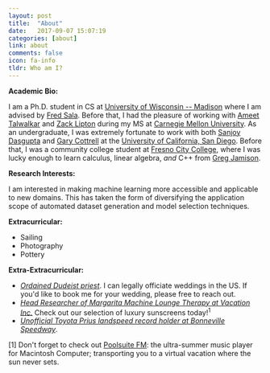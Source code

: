 ```yaml
---
layout: post
title:  "About"
date:   2017-09-07 15:07:19
categories: [about]
link: about
comments: false
icon: fa-info
tldr: Who am I?
---
```

<!--#### Hi, I'm Nick!-->

**Academic Bio:** 

I am a Ph.D. student in CS at [University of Wisconsin -- Madison][wisc] where I am advised by [Fred Sala][fred]. Before that, I had the pleasure of working with [Ameet Talwalkar][ameet] and [Zack Lipton][zack] during my MS at [Carnegie Mellon University][cmu]. As an undergraduate, I was extremely fortunate to work with both [Sanjoy Dasgupta][sanjoy] and [Gary Cottrell][gary] at the [University of California, San Diego][ucsd]. Before that, I was a community college student at [Fresno City College][fcc], where I was lucky enough to learn calculus, linear algebra, *and* C++ from [Greg Jamison][greg]. 

**Research Interests:** 

I am interested in making machine learning more accessible and applicable to new domains. This has taken the form of diversifying the application scope of automated dataset generation and model selection techniques. 

**Extracurricular:** 
- Sailing
- Photography
- Pottery

**Extra-Extracurricular:** 
- *[Ordained Dudeist priest][dude]*. I can legally officiate weddings in the US. If you'd like to book me for your wedding, please free to reach out. 
- *[Head Researcher of Margarita Machine Lounge Therapy at Vacation Inc.][vacation]* Check out our selection of luxury sunscreens today!<sup>1</sup> 
- *[Unofficial Toyota Prius landspeed record holder at Bonneville Speedway][prius]*.  

[1] Don't forget to check out [Poolsuite FM][poolsuite]: the ultra-summer music player for Macintosh Computer; transporting you to a virtual vacation where the sun never sets.

<!--DnD class (homebrew rules): `Wizard/Bard/Cobbler` hybrid.  -->
<!--"`My key to dealing with stress is simple:` `just stay cool and stay focused.`" -Ashton Eaton (cheesy quote courtesy of the first Google search result for 'cool quotes').-->


[fred]: https://pages.cs.wisc.edu/~fredsala/
[ameet]: http://www.cs.cmu.edu/~atalwalk/
[zack]: http://zacklipton.com
[sanjoy]: https://cseweb.ucsd.edu/~dasgupta/
[gary]: https://cseweb.ucsd.edu/~gary/
[greg]: https://greg.jamison.cc/home.php

[prius]: https://www.instagram.com/p/CQIVWAxg4NX/

[fcc]: https://www.fresnocitycollege.edu
[ucsd]: https://ucsd.edu/
[cmu]: https://www.cmu.edu/
[wisc]: https://www.cs.wisc.edu
[vacation]: https://www.vacation.inc
[poolsuite]: https://poolsuite.net/
[dude]: https://dudeism.com
[unifyid]: https://unify.id/
[amazonai]: https://aws.amazon.com/
[teradata]: http://www.teradata.com/
[cottrell]: http://cseweb.ucsd.edu/groups/guru/
[comeback]: https://the-comeback-community.appspot.com/
[dsc]: http://dsc.ucsd.edu/
[tesc]: http://tesc.ucsd.edu/
[ds3]: http://ds3.ucsd.edu/
[tbp]: http://tbp.ucsd.edu/
[contact]: /#contact
[NeurIPS]: http://papers.nips.cc/paper/7651-learning-from-discriminative-feature-feedback.pdf
[CRA]: https://cra.org/about/awards/outstanding-undergraduate-researcher-award/#2019
[analytics]: https://support.google.com/analytics/answer/181881?hl=en
